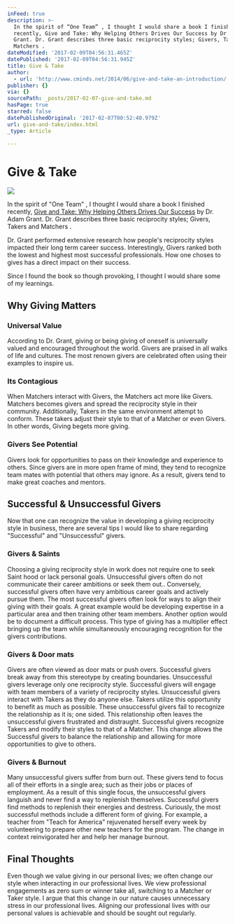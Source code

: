 ```yaml
---
inFeed: true
description: >-
  In the spirit of “One Team” , I thought I would share a book I finished
  recently, Give and Take: Why Helping Others Drives Our Success by Dr. Adam
  Grant. Dr. Grant describes three basic reciprocity styles; Givers, Takers and
  Matchers .
dateModified: '2017-02-09T04:56:31.465Z'
datePublished: '2017-02-09T04:56:31.945Z'
title: Give & Take
author:
  - url: 'http://www.cminds.net/2014/06/give-and-take-an-introduction/'
publisher: {}
via: {}
sourcePath: _posts/2017-02-07-give-and-take.md
hasPage: true
starred: false
datePublishedOriginal: '2017-02-07T00:52:40.979Z'
url: give-and-take/index.html
_type: Article

---
```

# Give & Take
![](https://the-grid-user-content.s3-us-west-2.amazonaws.com/696b7442-92a4-4ba9-9505-2c97bb966b78.jpg)

In the spirit of "One Team" , I thought I would share a book I finished recently, [Give and Take: Why Helping Others Drives Our Success][0] by Dr. Adam Grant. Dr. Grant describes three basic reciprocity styles; Givers, Takers and Matchers .

Dr. Grant performed extensive research how people's reciprocity styles impacted their long term career success. Interestingly, Givers ranked both the lowest and highest most successful professionals. How one choses to gives has a direct impact on their success.

Since I found the book so though provoking, I thought I would share some of my learnings.

## Why Giving Matters

### Universal Value

According to Dr. Grant, giving or being giving of oneself is universally valued and encouraged throughout the world. Givers are praised in all walks of life and cultures. The most renown givers are celebrated often using their examples to inspire us.

### Its Contagious

When Matchers interact with Givers, the Matchers act more like Givers. Matchers becomes givers and spread the reciprocity style in their community. Additionally, Takers in the same environment attempt to conform. These takers adjust their style to that of a Matcher or even Givers. In other words, Giving begets more giving.

### Givers See Potential

Givers look for opportunities to pass on their knowledge and experience to others. Since givers are in more open frame of mind, they tend to recognize team mates with potential that others may ignore. As a result, givers tend to make great coaches and mentors.

## Successful & Unsuccessful Givers

Now that one can recognize the value in developing a giving reciprocity style in business, there are several tips I would like to share regarding "Successful" and "Unsuccessful" givers.

### Givers & Saints

Choosing a giving reciprocity style in work does not require one to seek Saint hood or lack personal goals. Unsuccessful givers often do not communicate their career ambitions or seek them out.. Conversely, successful givers often have very ambitious career goals and actively pursue them. The most successful givers often look for ways to align their giving with their goals. A great example would be developing expertise in a particular area and then training other team members. Another option would be to document a difficult process. This type of giving has a multiplier effect bringing up the team while simultaneously encouraging recognition for the givers contributions.

### Givers & Door mats

Givers are often viewed as door mats or push overs. Successful givers break away from this stereotype by creating boundaries. Unsuccessful givers leverage only one reciprocity style. Successful givers will engage with team members of a variety of reciprocity styles. Unsuccessful givers interact with Takers as they do anyone else. Takers utilize this opportunity to benefit as much as possible. These unsuccessful givers fail to recognize the relationship as it is; one sided. This relationship often leaves the unsuccessful givers frustrated and distraught. Successful givers recognize Takers and modify their styles to that of a Matcher. This change allows the Successful givers to balance the relationship and allowing for more opportunities to give to others.

### Givers & Burnout

Many unsuccessful givers suffer from burn out. These givers tend to focus all of their efforts in a single area; such as their jobs or places of employment. As a result of this single focus, the unsuccessful givers languish and never find a way to replenish themselves. Successful givers find methods to replenish their energies and destress. Curiously, the most successful methods include a different form of giving. For example, a teacher from "Teach for America" rejuvenated herself every week by volunteering to prepare other new teachers for the program. The change in context reinvigorated her and help her manage burnout.

## Final Thoughts

Even though we value giving in our personal lives; we often change our style when interacting in our professional lives. We view professional engagements as zero sum or winner take all, switching to a Matcher or Taker style. I argue that this change in our nature causes unnecessary stress in our professional lives. Aligning our professional lives with our personal values is achievable and should be sought out regularly.

[0]: http://a.co/8ps6BGB